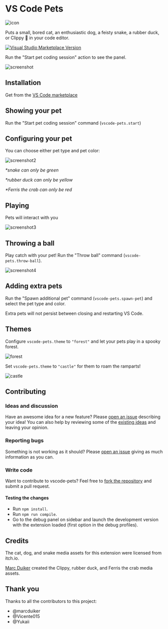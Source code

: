 # VS Code Pets

![icon](https://github.com/tonybaloney/vscode-pet/raw/master/icon.png)

Puts a small, bored cat, an enthusiastic dog, a feisty snake, a rubber duck, or Clippy 📎 in your code editor.

[![Visual Studio Marketplace Version](https://img.shields.io/visual-studio-marketplace/v/tonybaloney.vscode-pets?color=blue&logo=visual-studio)](https://marketplace.visualstudio.com/items?itemName=tonybaloney.vscode-pets&WT.mc_id=python-17801-anthonyshaw)

Run the "Start pet coding session" action to see the panel.

![screenshot](https://github.com/tonybaloney/vscode-pet/raw/master/screenshots/screenshot.gif)

## Installation

Get from the [VS Code marketplace](https://marketplace.visualstudio.com/items?itemName=tonybaloney.vscode-pets&WT.mc_id=python-17801-anthonyshaw)

## Showing your pet

Run the "Start pet coding session" command (`vscode-pets.start`)

## Configuring your pet

You can choose either pet type and pet color:

![screenshot2](https://github.com/tonybaloney/vscode-pet/raw/master/screenshots/screenshot-2.gif)

_*snake can only be green_

_*rubber duck can only be yellow_

_*Ferris the crab can only be red_

## Playing

Pets will interact with you

![screenshot3](https://github.com/tonybaloney/vscode-pet/raw/master/screenshots/screenshot-3.gif)

## Throwing a ball

Play catch with your pet! Run the "Throw ball" command (`vscode-pets.throw-ball`).

![screenshot4](https://github.com/tonybaloney/vscode-pet/raw/master/screenshots/screenshot-4.gif)

## Adding extra pets

Run the "Spawn additional pet" command (`vscode-pets.spawn-pet`) and select the pet type and color.

Extra pets will not persist between closing and restarting VS Code.

## Themes

Configure `vscode-pets.theme` to `"forest"` and let your pets play in a spooky forest.

![forest](https://github.com/tonybaloney/vscode-pet/raw/master/screenshots/forest.gif)

Set `vscode-pets.theme` to `"castle"` for them to roam the ramparts!

![castle](https://github.com/tonybaloney/vscode-pet/raw/master/screenshots/castle.gif)

## Contributing

### Ideas and discussion

Have an awesome idea for a new feature? Please [open an issue](https://github.com/tonybaloney/vscode-pets/issues/new) describing your idea! You can also help by reviewing some of the [existing ideas](https://github.com/tonybaloney/vscode-pets/issues) and leaving your opinion.

### Reporting bugs

Something is not working as it should? Please [open an issue](https://github.com/tonybaloney/vscode-pets/issues/new) giving as much information as you can.

### Write code

Want to contribute to vscode-pets? Feel free to [fork the repository](https://github.com/tonybaloney/vscode-pets/fork) and submit a pull request.

#### Testing the changes

* Run `npm install`.
* Run `npm run compile`.
* Go to the debug panel on sidebar and launch the development version with the extension loaded (first option in the debug profiles).

## Credits

The cat, dog, and snake media assets for this extension were licensed from itch.io.

[Marc Duiker](https://twitter.com/marcduiker) created the Clippy, rubber duck, and Ferris the crab media assets.

## Thank you

Thanks to all the contributors to this project:

- @marcduiker
- @Vicente015
- @Yukaii